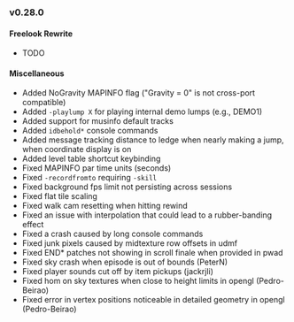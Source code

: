 ### v0.28.0

#### Freelook Rewrite
- TODO

#### Miscellaneous
- Added NoGravity MAPINFO flag ("Gravity = 0" is not cross-port compatible)
- Added `-playlump X` for playing internal demo lumps (e.g., DEMO1)
- Added support for musinfo default tracks
- Added `idbehold*` console commands
- Added message tracking distance to ledge when nearly making a jump, when coordinate display is on
- Added level table shortcut keybinding
- Fixed MAPINFO par time units (seconds)
- Fixed `-recordfromto` requiring `-skill`
- Fixed background fps limit not persisting across sessions
- Fixed flat tile scaling
- Fixed walk cam resetting when hitting rewind
- Fixed an issue with interpolation that could lead to a rubber-banding effect
- Fixed a crash caused by long console commands
- Fixed junk pixels caused by midtexture row offsets in udmf
- Fixed END* patches not showing in scroll finale when provided in pwad
- Fixed sky crash when episode is out of bounds (PeterN)
- Fixed player sounds cut off by item pickups (jackrjli)
- Fixed hom on sky textures when close to height limits in opengl (Pedro-Beirao)
- Fixed error in vertex positions noticeable in detailed geometry in opengl (Pedro-Beirao)
